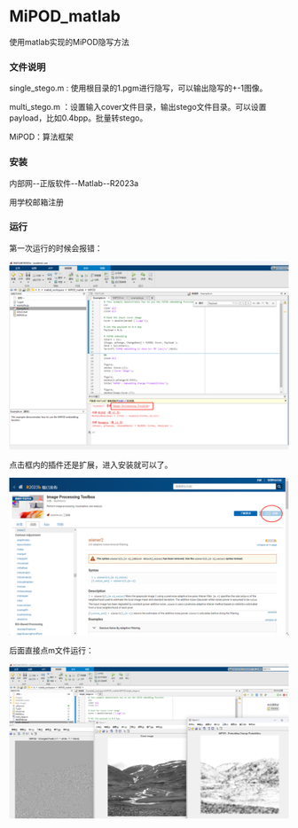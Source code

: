 # MiPOD_matlab
使用matlab实现的MiPOD隐写方法

### 文件说明

single_stego.m : 使用根目录的1.pgm进行隐写，可以输出隐写的+-1图像。

multi_stego.m ：设置输入cover文件目录，输出stego文件目录。可以设置payload，比如0.4bpp。批量转stego。

MiPOD：算法框架



### 安装

内部网--正版软件--Matlab--R2023a

用学校邮箱注册



### 运行

第一次运行的时候会报错：

![image-20231014210117832](./README.assets/image-20231014210117832.png)

点击框内的插件还是扩展，进入安装就可以了。

![image-20231014210204042](./README.assets/image-20231014210204042.png)

后面直接点m文件运行：

![image-20231014210416823](./README.assets/image-20231014210416823.png)
